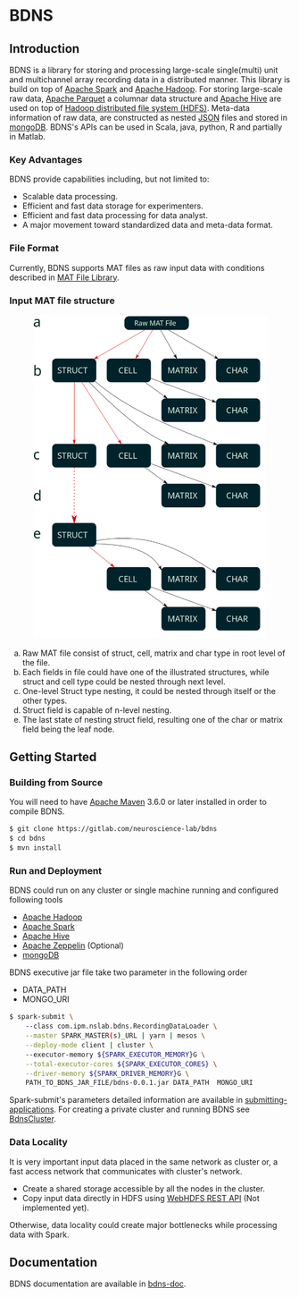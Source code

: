 # BDNS

## Introduction

BDNS is a library for storing and processing large-scale single(multi) unit and multichannel 
array recording data in a distributed manner. This library is build on top of [Apache Spark](https://spark.apache.org/) 
and [Apache Hadoop](https://hadoop.apache.org/). For storing large-scale raw data, [Apache Parquet](https://parquet.apache.org)
a columnar data structure and [Apache Hive](https://hive.apache.org/) are used on top of [Hadoop distributed file system (HDFS)](https://hadoop.apache.org/docs/current/hadoop-project-dist/hadoop-hdfs/HdfsDesign.html). 
Meta-data information of raw data, are constructed as nested [JSON](https://www.json.org/json-en.htm) files and stored in 
[mongoDB](https://www.mongodb.com). BDNS's APIs can be used in Scala, java, python, R and partially in Matlab.    

### Key Advantages

BDNS provide capabilities including, but not limited to:

* Scalable data processing.
* Efficient and fast data storage for experimenters.
* Efficient and fast data processing for data analyst. 
* A major movement toward standardized data and meta-data format.   

### File Format
Currently, BDNS supports MAT files as raw input data with conditions described in [MAT File Library](https://github.com/HebiRobotics/MFL). 

### Input MAT file structure

<p align="center">
<img width="420" src="docs/figures/MatTypeConstraint.png">
</p>

<ol type="a">
  <li>Raw MAT file consist of struct, cell, matrix and char type in root level of the file.</li>
  <li>Each fields in file could have one of the illustrated structures, while struct and cell type could be nested through next level.</li>
  <li>One-level Struct type nesting, it could be nested through itself or the other types.</li>
  <li>Struct field is capable of n-level nesting.</li>
  <li>The last state of nesting struct field, resulting one of the char or matrix field being the leaf node.</li>
</ol> 

## Getting Started

### Building from Source

You will need to have [Apache Maven](https://maven.apache.org/) 3.6.0 or later installed in order to compile BDNS.

```bash
$ git clone https://gitlab.com/neuroscience-lab/bdns
$ cd bdns
$ mvn install 
```

### Run and Deployment

BDNS could run on any cluster or single machine running and configured following tools

* [Apache Hadoop](https://hadoop.apache.org/)
* [Apache Spark](https://spark.apache.org/)
* [Apache Hive](https://hive.apache.org/)
* [Apache Zeppelin](https://zeppelin.apache.org/) (Optional)
* [mongoDB](https://www.mongodb.com)

BDNS executive jar file take two parameter in the following order 

* DATA_PATH
* MONGO_URI

```bash
$ spark-submit \ 
    --class com.ipm.nslab.bdns.RecordingDataLoader \
    --master SPARK_MASTER(s)_URL | yarn | mesos \
    --deploy-mode client | cluster \ 
    --executor-memory ${SPARK_EXECUTOR_MEMORY}G \
    --total-executor-cores ${SPARK_EXECUTOR_CORES} \
    --driver-memory ${SPARK_DRIVER_MEMORY}G \
    PATH_TO_BDNS_JAR_FILE/bdns-0.0.1.jar DATA_PATH  MONGO_URI
```

Spark-submit's parameters detailed information are available in [submitting-applications](https://spark.apache.org/docs/latest/submitting-applications.html).
For creating a private cluster and running BDNS see [BdnsCluster](https://gitlab.com/neuroscience-lab/bdnscluster).

### Data Locality

It is very important input data placed in the same network as cluster or, a fast access network that communicates with cluster's network. 

* Create a shared storage accessible by all the nodes in the cluster.
* Copy input data directly in HDFS using [WebHDFS REST API](https://hadoop.apache.org/docs/current/hadoop-project-dist/hadoop-hdfs/WebHDFS.html) (Not implemented yet).

Otherwise, data locality could create major bottlenecks while processing data with Spark.

## Documentation

BDNS documentation are available in [bdns-doc](https://bdns.readthedocs.io/).